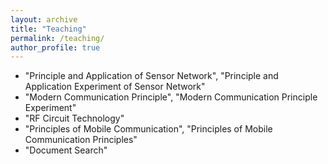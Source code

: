 ```yaml
---
layout: archive
title: "Teaching"
permalink: /teaching/
author_profile: true
---
```



* "Principle and Application of Sensor Network", "Principle and Application Experiment of Sensor Network"
* "Modern Communication Principle", "Modern Communication Principle Experiment"
* "RF Circuit Technology"
* "Principles of Mobile Communication", "Principles of Mobile Communication Principles"
* "Document Search"

<!--{% include base_path %}

{% for post in site.teaching reversed %}
  {% include archive-single.html %}
{% endfor %}-->
